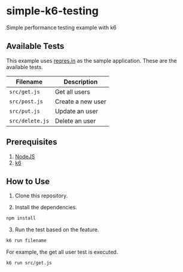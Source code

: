# simple-k6-testing

Simple performance testing example with k6

## Available Tests

This example uses [reqres.in](https://reqres.in/) as the sample application. These are the available tests.

| Filename        | Description       |
| --------------- | ----------------- |
| `src/get.js`    | Get all users     |
| `src/post.js`   | Create a new user |
| `src/put.js`    | Update an user    |
| `src/delete.js` | Delete an user    |

## Prerequisites

1. [NodeJS](https://nodejs.org/en)
2. [k6](https://k6.io/)

## How to Use

1. Clone this repository.

2. Install the dependencies.

```sh
npm install
```

3. Run the test based on the feature.

```sh
k6 run filename
```

For example, the get all user test is executed.

```sh
k6 run src/get.js
```
